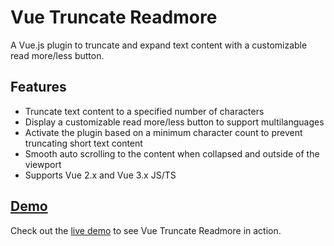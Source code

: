 # Vue Truncate Readmore

A Vue.js plugin to truncate and expand text content with a customizable read more/less button.

## Features

- Truncate text content to a specified number of characters
- Display a customizable read more/less button to support multilanguages
- Activate the plugin based on a minimum character count to prevent truncating short text content
- Smooth auto scrolling to the content when collapsed and outside of the viewport
- Supports Vue 2.x and Vue 3.x JS/TS

## [Demo](https://vue-e4fd7y.stackblitz.io)

Check out the [live demo](https://vue-e4fd7y.stackblitz.io) to see Vue Truncate Readmore in action.

